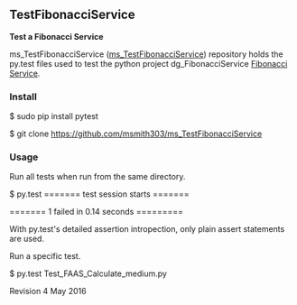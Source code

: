## TestFibonacciService

**Test a Fibonacci Service**

ms_TestFibonacciService ([ms_TestFibonacciService](http://github.com/msmith303/ms_TestFibonacciService)) repository
holds the py.test files used to test the python project dg_FibonacciService [Fibonacci Service](https://github.com/dmitryzv/dg-fibonacci-be).


### Install

  $ sudo pip install pytest

  $ git clone https://github.com/msmith303/ms_TestFibonacciService

### Usage

  Run all tests when run from the same directory.

  $ py.test
  ======= test session starts =======

  =======  1 failed in 0.14 seconds =========

  With py.test's detailed assertion intropection, only plain assert statements are used.

  Run a specific test.

  $ py.test Test_FAAS_Calculate_medium.py



Revision 4 May 2016
